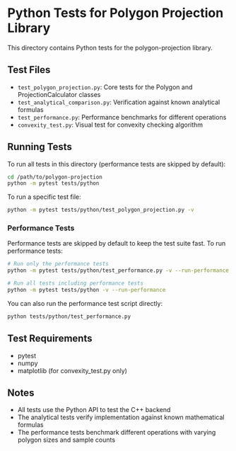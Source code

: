 # Python Tests for Polygon Projection Library

This directory contains Python tests for the polygon-projection library.

## Test Files

- `test_polygon_projection.py`: Core tests for the Polygon and ProjectionCalculator classes
- `test_analytical_comparison.py`: Verification against known analytical formulas
- `test_performance.py`: Performance benchmarks for different operations
- `convexity_test.py`: Visual test for convexity checking algorithm

## Running Tests

To run all tests in this directory (performance tests are skipped by default):

```bash
cd /path/to/polygon-projection
python -m pytest tests/python
```

To run a specific test file:

```bash
python -m pytest tests/python/test_polygon_projection.py -v
```

### Performance Tests

Performance tests are skipped by default to keep the test suite fast. To run performance tests:

```bash
# Run only the performance tests
python -m pytest tests/python/test_performance.py -v --run-performance

# Run all tests including performance tests
python -m pytest tests/python -v --run-performance
```

You can also run the performance test script directly:

```bash
python tests/python/test_performance.py
```

## Test Requirements

- pytest
- numpy
- matplotlib (for convexity_test.py only)

## Notes

- All tests use the Python API to test the C++ backend
- The analytical tests verify implementation against known mathematical formulas
- The performance tests benchmark different operations with varying polygon sizes and sample counts